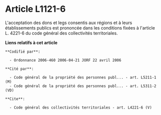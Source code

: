 # Article L1121-6

L'acceptation des dons et legs consentis aux régions et à leurs établissements publics est prononcée dans les conditions
fixées à l'article L. 4221-6 du code général des collectivités territoriales.

**Liens relatifs à cet article**

	**Codifié par**:

	  - Ordonnance 2006-460 2006-04-21 JORF 22 avril 2006

	**Cité par**:

	  - Code général de la propriété des personnes publ... - art. L5211-1 (M)
	  - Code général de la propriété des personnes publ... - art. L5311-2 (VD)

	**Cite**:

	  - Code général des collectivités territoriales - art. L4221-6 (V)
